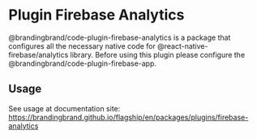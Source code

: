# Plugin Firebase Analytics

@brandingbrand/code-plugin-firebase-analytics is a package that configures all the necessary native code for @react-native-firebase/analytics library. Before using this plugin please configure the @brandingbrand/code-plugin-firebase-app.

## Usage

See usage at documentation site: https://brandingbrand.github.io/flagship/en/packages/plugins/firebase-analytics